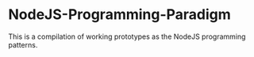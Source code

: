 # NodeJS-Programming-Paradigm

This is a compilation of working prototypes as the NodeJS programming patterns.
